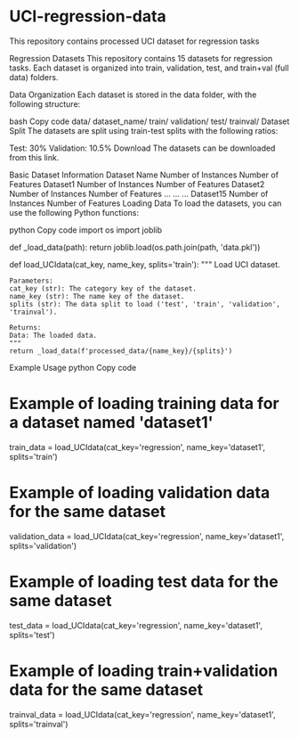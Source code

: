 # UCI-regression-data
This repository contains processed UCI dataset for regression tasks

Regression Datasets
This repository contains 15 datasets for regression tasks. Each dataset is organized into train, validation, test, and train+val (full data) folders.

Data Organization
Each dataset is stored in the data folder, with the following structure:

bash
Copy code
data/
    dataset_name/
        train/
        validation/
        test/
        trainval/
Dataset Split
The datasets are split using train-test splits with the following ratios:

Test: 30%
Validation: 10.5%
Download
The datasets can be downloaded from this link.

Basic Dataset Information
Dataset Name	Number of Instances	Number of Features
Dataset1	Number of Instances	Number of Features
Dataset2	Number of Instances	Number of Features
...	...	...
Dataset15	Number of Instances	Number of Features
Loading Data
To load the datasets, you can use the following Python functions:

python
Copy code
import os
import joblib

def _load_data(path):
    return joblib.load(os.path.join(path, 'data.pkl'))

def load_UCIdata(cat_key, name_key, splits='train'):
    """
    Load UCI dataset.

    Parameters:
    cat_key (str): The category key of the dataset.
    name_key (str): The name key of the dataset.
    splits (str): The data split to load ('test', 'train', 'validation', 'trainval').

    Returns:
    Data: The loaded data.
    """
    return _load_data(f'processed_data/{name_key}/{splits}')
Example Usage
python
Copy code
# Example of loading training data for a dataset named 'dataset1'
train_data = load_UCIdata(cat_key='regression', name_key='dataset1', splits='train')

# Example of loading validation data for the same dataset
validation_data = load_UCIdata(cat_key='regression', name_key='dataset1', splits='validation')

# Example of loading test data for the same dataset
test_data = load_UCIdata(cat_key='regression', name_key='dataset1', splits='test')

# Example of loading train+validation data for the same dataset
trainval_data = load_UCIdata(cat_key='regression', name_key='dataset1', splits='trainval')
